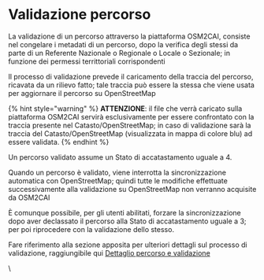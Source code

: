 # Validazione percorso

La validazione di un percorso attraverso la piattaforma OSM2CAI, consiste nel congelare i metadati di un percorso, dopo la verifica degli stessi da parte di un Referente Nazionale o Regionale o Locale o Sezionale; in funzione dei permessi territtoriali corrispondenti

Il processo di validazione prevede il caricamento della traccia del percorso, ricavata da un rilievo fatto; tale traccia può essere la stessa che viene usata per aggiornare il percorso su OpenStreetMap

{% hint style="warning" %}
**ATTENZIONE**: il file che verrà caricato sulla piattaforma OSM2CAI servirà esclusivamente per essere confrontato con la traccia presente nel Catasto/OpenStreetMap; in caso di validazione sarà la traccia del Catasto/OpenStreetMap (visualizzata in mappa di colore blu) ad essere validata.
{% endhint %}

Un percorso validato assume un Stato di accatastamento uguale a 4.

Quando un percorso è validato, viene interrotta la sincronizzazione automatica con OpenStreetMap; quindi tutte le modifiche effettuate successivamente alla validazione su OpenStreetMap non verranno acquisite da OSM2CAI

È comunque possibile, per gli utenti abilitati, forzare la sincronizzazione dopo aver declassato il percorso alla Stato di accatastamento uguale a 3; per poi riprocedere con la validazione dello stesso.

Fare riferimento alla sezione apposita per ulteriori dettagli sul processo di validazione, raggiungibile qui [Dettaglio percorso e validazione](https://catastorei.gitbook.io/documentazione-osm2cai/interfaccia-utente/resources/territorio/percorsi-escursionistici-sda#dettaglio-percorso-e-validazione)

\
